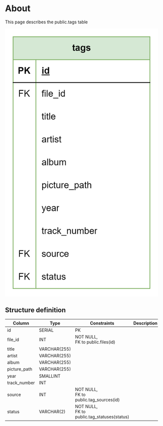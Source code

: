 # About  

This page describes the public.tags table  

![Alt text](tags.png)

## Structure definition  

| Column | Type | Constraints | Description |
| - | - | - | - |
| id | SERIAL | PK |
| file_id | INT | NOT NULL,<br/> FK to public.files(id) |
| title | VARCHAR(255) |
| artist | VARCHAR(255) |
| album | VARCHAR(255) |
| picture_path | VARCHAR(255) |
| year | SMALLINT |
| track_number | INT |
| source | INT | NOT NULL,<br/> FK to public.tag_sources(id) |
| status | VARCHAR(2) | NOT NULL,<br/> FK to public.tag_statuses(status) |